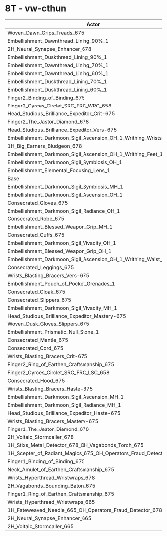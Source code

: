 # 8T - vw-cthun
| Actor | DPS | Increase |
|---|:---:|:---:|
|Woven_Dawn_Grips_Treads_675|11150316|1.03%|
|Embellishment_Dawnthread_Lining_90%_1|11126802|0.82%|
|2H_Neural_Synapse_Enhancer_678|11114643|0.71%|
|Embellishment_Duskthread_Lining_90%_1|11105379|0.62%|
|Embellishment_Dawnthread_Lining_70%_1|11102945|0.60%|
|Embellishment_Dawnthread_Lining_60%_1|11101767|0.59%|
|Embellishment_Duskthread_Lining_70%_1|11095972|0.54%|
|Embellishment_Duskthread_Lining_60%_1|11092630|0.51%|
|Finger2_Binding_of_Binding_675|11089607|0.48%|
|Finger2_Cyrces_Circlet_SRC_FRC_WRC_658|11083094|0.42%|
|Head_Studious_Brilliance_Expeditor_Crit-675|11080368|0.39%|
|Finger2_The_Jastor_Diamond_678|11072879|0.33%|
|Head_Studious_Brilliance_Expeditor_Vers-675|11069960|0.30%|
|Embellishment_Darkmoon_Sigil_Ascension_OH_1_Writhing_Wrists_1|11062538|0.23%|
|1H_Big_Earners_Bludgeon_678|11060111|0.21%|
|Embellishment_Darkmoon_Sigil_Ascension_OH_1_Writhing_Feet_1|11045879|0.08%|
|Embellishment_Darkmoon_Sigil_Symbiosis_OH_1|11044057|0.07%|
|Embellishment_Elemental_Focusing_Lens_1|11040699|0.04%|
|Base|11036804|0.00%|
|Embellishment_Darkmoon_Sigil_Symbiosis_MH_1|11036617|0.00%|
|Embellishment_Darkmoon_Sigil_Ascension_OH_1|11036135|-0.01%|
|Consecrated_Gloves_675|11036014|-0.01%|
|Embellishment_Darkmoon_Sigil_Radiance_OH_1|11035549|-0.01%|
|Consecrated_Robe_675|11034342|-0.02%|
|Embellishment_Blessed_Weapon_Grip_MH_1|11034333|-0.02%|
|Consecrated_Cuffs_675|11034003|-0.03%|
|Embellishment_Darkmoon_Sigil_Vivacity_OH_1|11033570|-0.03%|
|Embellishment_Blessed_Weapon_Grip_OH_1|11033041|-0.03%|
|Embellishment_Darkmoon_Sigil_Ascension_OH_1_Writhing_Waist_1|11031772|-0.05%|
|Consecrated_Leggings_675|11029941|-0.06%|
|Wrists_Blasting_Bracers_Vers-675|11027142|-0.09%|
|Embellishment_Pouch_of_Pocket_Grenades_1|11025747|-0.10%|
|Consecrated_Cloak_675|11024909|-0.11%|
|Consecrated_Slippers_675|11023475|-0.12%|
|Embellishment_Darkmoon_Sigil_Vivacity_MH_1|11022809|-0.13%|
|Head_Studious_Brilliance_Expeditor_Mastery-675|11022408|-0.13%|
|Woven_Dusk_Gloves_Slippers_675|11021539|-0.14%|
|Embellishment_Prismatic_Null_Stone_1|11020564|-0.15%|
|Consecrated_Mantle_675|11018738|-0.16%|
|Consecrated_Cord_675|11018125|-0.17%|
|Wrists_Blasting_Bracers_Crit-675|11017545|-0.17%|
|Finger2_Ring_of_Earthen_Craftsmanship_675|11017302|-0.18%|
|Finger2_Cyrces_Circlet_SRC_FRC_LSC_658|11017158|-0.18%|
|Consecrated_Hood_675|11017024|-0.18%|
|Wrists_Blasting_Bracers_Haste-675|11015898|-0.19%|
|Embellishment_Darkmoon_Sigil_Ascension_MH_1|11014815|-0.20%|
|Embellishment_Darkmoon_Sigil_Radiance_MH_1|11012195|-0.22%|
|Head_Studious_Brilliance_Expeditor_Haste-675|11006756|-0.27%|
|Wrists_Blasting_Bracers_Mastery-675|11002812|-0.31%|
|Finger1_The_Jastor_Diamond_678|10999181|-0.34%|
|2H_Voltaic_Stormcaller_678|10998631|-0.35%|
|1H_Stixs_Metal_Detector_678_OH_Vagabonds_Torch_675|10994426|-0.38%|
|1H_Scepter_of_Radiant_Magics_675_OH_Operators_Fraud_Detector_678|10985907|-0.46%|
|Finger1_Binding_of_Binding_675|10970211|-0.60%|
|Neck_Amulet_of_Earthen_Craftsmanship_675|10965875|-0.64%|
|Wrists_Hyperthread_Wristwraps_678|10944661|-0.83%|
|2H_Vagabonds_Bounding_Baton_675|10941867|-0.86%|
|Finger1_Ring_of_Earthen_Craftsmanship_675|10900168|-1.24%|
|Wrists_Hyperthread_Wristwraps_665|10900018|-1.24%|
|1H_Fateweaved_Needle_665_OH_Operators_Fraud_Detector_678|10789331|-2.24%|
|2H_Neural_Synapse_Enhancer_665|10763049|-2.48%|
|2H_Voltaic_Stormcaller_665|10648344|-3.52%|
